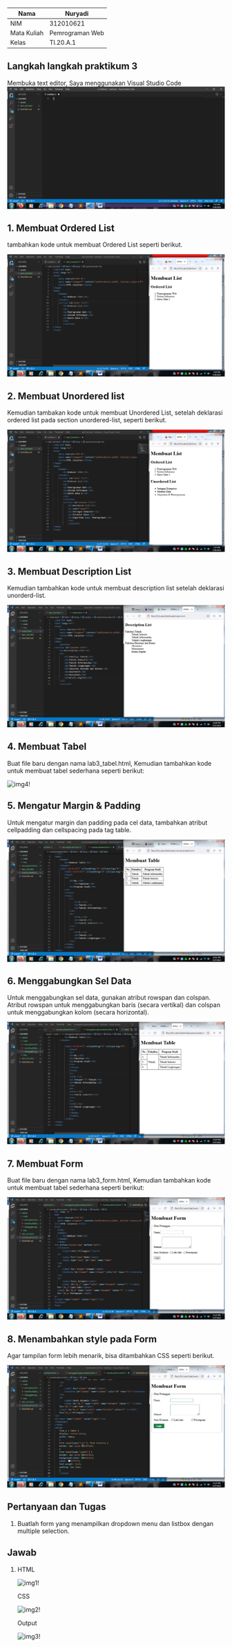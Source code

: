 | Nama      | Nuryadi |
| ----------- | ----------- |
| NIM     | 312010621       |
| Mata Kuliah | Pemrograman Web |
| Kelas   | TI.20.A.1        |

## Langkah langkah praktikum 3
Membuka text editor, Saya menggunakan Visual Studio Code
![img1!](assets/img/foto1.png)

## 1. Membuat Ordered List
tambahkan kode untuk membuat Ordered List seperti berikut.

![img1!](assets/img/foto2.png)

## 2. Membuat Unordered list
Kemudian tambakan kode untuk membuat Unordered List, setelah deklarasi ordered list pada
section unordered-list, seperti berikut.

![img2!](assets/img/foto3.png)

## 3. Membuat Description List
Kemudian tambahkan kode untuk membuat description list setelah deklarasi unorderd-list.

![img3!](assets/img/foto4.png)

## 4. Membuat Tabel
Buat file baru dengan nama lab3_tabel.html, Kemudian tambahkan kode untuk membuat tabel sederhana seperti berikut:

![img4!](assets/img/foto5.png.png)

## 5. Mengatur Margin & Padding
Untuk mengatur margin dan padding pada cel data, tambahkan atribut cellpadding dan cellspacing pada tag table.

![img5!](assets/img/foto6.png)

## 6. Menggabungkan Sel Data
Untuk menggabungkan sel data, gunakan atribut rowspan dan colspan. Atribut rowspan untuk menggabungkan baris (secara vertikal) dan colspan untuk menggabungkan kolom (secara horizontal).

![img6!](assets/img/foto7.png)


## 7. Membuat Form
Buat file baru dengan nama lab3_form.html, Kemudian tambahkan kode untuk membuat tabel sederhana seperti berikut:

![img7!](assets/img/foto8.png)

## 8. Menambahkan style pada Form
Agar tampilan form lebih menarik, bisa ditambahkan CSS seperti berikut.

![img8!](assets/img/foto9.png)

## Pertanyaan dan Tugas
1. Buatlah form yang menampilkan dropdown menu dan listbox dengan multiple selection.

## Jawab
1. HTML

	![img1!](assets/img/praktikum/1.png)

	CSS

	![img2!](assets/img/praktikum/2.png)

	Output

	![img3!](assets/img/praktikum/3.png)

